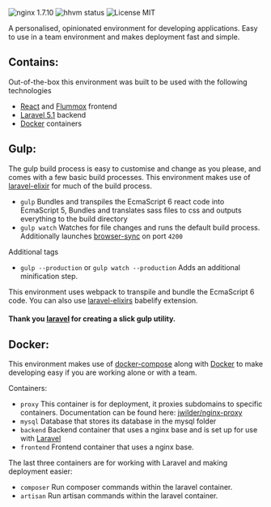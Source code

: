 ![nginx 1.7.10](https://img.shields.io/badge/nginx-v1.7.10-brightgreen.svg) ![hhvm status](https://img.shields.io/badge/hhvm-beta-orange.svg) ![License MIT](https://img.shields.io/dub/l/vibe-d.svg)

A personalised, opinionated environment for developing applications. Easy to use in a team environment and makes deployment fast and simple.

## Contains:

Out-of-the-box this environment was built to be used with the following technologies

+ [React](http://facebook.github.io/react/) and [Flummox](http://acdlite.github.io/flummox) frontend
+ [Laravel 5.1](http://laravel.com/) backend
+ [Docker](https://www.docker.com/) containers

## Gulp:

The gulp build process is easy to customise and change as you please, and comes with a few basic build processes. This environment makes use of [laravel-elixir](http://laravel.com/docs/5.1/elixir)
for much of the build process.

+ `gulp` Bundles and transpiles the EcmaScript 6 react code into EcmaScript 5, Bundles and translates sass files to css and outputs everything to the build directory
+ `gulp watch` Watches for file changes and runs the default build process. Additionally launches [browser-sync](http://www.browsersync.io/) on port `4200`

Additional tags

+ `gulp --production` or `gulp watch --production` Adds an additional minification step.

This environment uses webpack to transpile and bundle the EcmaScript 6 code. You can also use [laravel-elixirs](http://laravel.com/docs/5.1/elixir) babelify extension.

#### Thank you [laravel](http://laravel.com/docs/5.1/elixir) for creating a slick gulp utility.

## Docker:

This environment makes use of [docker-compose](https://docs.docker.com/compose/) along with [Docker](https://www.docker.com/) to make developing easy if you are working alone or with a team.

Containers:
+ `proxy` This container is for deployment, it proxies subdomains to specific containers. Documentation can be found here: [jwilder/nginx-proxy](https://github.com/jwilder/nginx-proxy)
+ `mysql` Database that stores its database in the mysql folder
+ `backend` Backend container that uses a nginx base and is set up for use with [Laravel](http://laravel.com/)
+ `frontend` Frontend container that uses a nginx base.

The last three containers are for working with Laravel and making deployment easier:
+ `composer` Run composer commands within the laravel container.
+ `artisan` Run artisan commands within the laravel container.